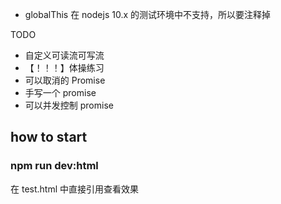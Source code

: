 - globalThis 在 nodejs 10.x 的测试环境中不支持，所以要注释掉


TODO
- 自定义可读流可写流
- 【！！！】体操练习
- 可以取消的 Promise
- 手写一个 promise
- 可以并发控制 promise

## how to start


### npm run dev:html

在 test.html 中直接引用查看效果
